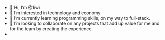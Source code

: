 - 👋 Hi, I’m @1iwi
- 👀 I’m interested in technology and economy
- 🌱 I’m currently learning programming skills, on my way to full-stack.
- 💞️ I’m looking to collaborate on any projects that add up value for me and for the team by creating the experience
-

<!---
1iwi/1iwi is a ✨ special ✨ repository because its `README.md` (this file) appears on your GitHub profile.
You can click the Preview link to take a look at your changes.
--->
